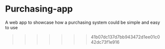 # Purchasing-app

A web app to showcase how a purchasing system could be simple and easy to use

> > > > > > > 41b07dc137d7bb943472d1ee01c042dc73f1e916
